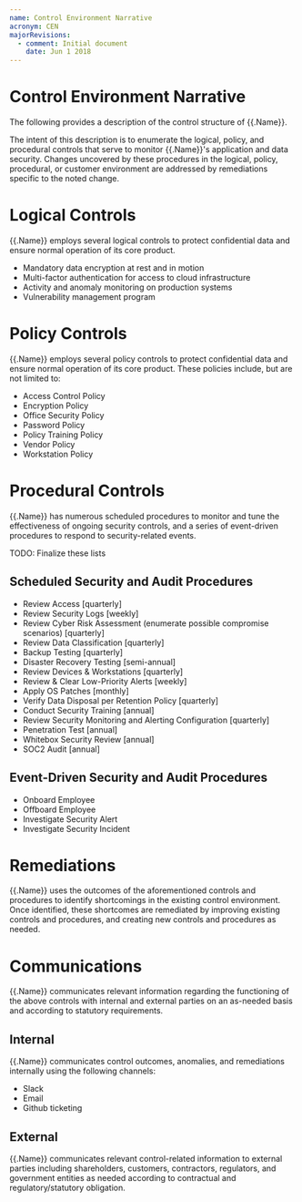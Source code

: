 ```yaml
---
name: Control Environment Narrative
acronym: CEN
majorRevisions:
  - comment: Initial document
    date: Jun 1 2018
---
```

# Control Environment Narrative

The following provides a description of the control structure of {{.Name}}.

The intent of this description is to enumerate the logical, policy, and procedural controls that serve to monitor {{.Name}}'s application and data security. Changes uncovered by these procedures in the logical, policy, procedural, or customer environment are addressed by remediations specific to the noted change.

# Logical Controls

{{.Name}} employs several logical controls to protect confidential data and ensure normal operation of its core product.

* Mandatory data encryption at rest and in motion
* Multi-factor authentication for access to cloud infrastructure
* Activity and anomaly monitoring on production systems
* Vulnerability management program

# Policy Controls

{{.Name}} employs several policy controls to protect confidential data and ensure normal operation of its core product. These policies include, but are not limited to:

* Access Control Policy
* Encryption Policy
* Office Security Policy
* Password Policy
* Policy Training Policy
* Vendor Policy
* Workstation Policy

# Procedural Controls

{{.Name}} has numerous scheduled procedures to monitor and tune the effectiveness of ongoing security controls, and a series of event-driven procedures to respond to security-related events.

TODO: Finalize these lists

## Scheduled Security and Audit Procedures

* Review Access \[quarterly]
* Review Security Logs \[weekly]
* Review Cyber Risk Assessment (enumerate possible compromise scenarios) \[quarterly]
* Review Data Classification \[quarterly]
* Backup Testing \[quarterly]
* Disaster Recovery Testing \[semi-annual]
* Review Devices & Workstations \[quarterly]
* Review & Clear Low-Priority Alerts \[weekly]
* Apply OS Patches \[monthly]
* Verify Data Disposal per Retention Policy \[quarterly]
* Conduct Security Training \[annual]
* Review Security Monitoring and Alerting Configuration \[quarterly]
* Penetration Test \[annual]
* Whitebox Security Review \[annual]
* SOC2 Audit \[annual]

## Event-Driven Security and Audit Procedures

* Onboard Employee
* Offboard Employee
* Investigate Security Alert
* Investigate Security Incident

# Remediations

{{.Name}} uses the outcomes of the aforementioned controls and procedures to identify shortcomings in the existing control environment. Once identified, these shortcomes are remediated by improving existing controls and procedures, and creating new controls and procedures as needed.

# Communications

{{.Name}} communicates relevant information regarding the functioning of the above controls with internal and external parties on an as-needed basis and according to statutory requirements.

## Internal

{{.Name}} communicates control outcomes, anomalies, and remediations internally using the following channels:

* Slack
* Email
* Github ticketing

## External

{{.Name}} communicates relevant control-related information to external parties including shareholders, customers, contractors, regulators, and government entities as needed according to contractual and regulatory/statutory obligation.
